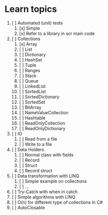 # Learn topics

1. [ ] Automated (unit) tests
   1. [x] Simple
   2. [x] Refer to a library in scr main code
2. [ ] Collections
   1. [x] Array
   2. [ ] List
   3. [ ] Dictionary
   4. [ ] HashSet
   5. [ ] Tuple
   6. [ ] Ranges
   7. [ ] Stack
   8. [ ] Queue
   9. [ ] LinkedList
   10. [ ] SortedList
   11. [ ] SortedDictionary
   12. [ ] SortedSet
   13. [ ] BitArray
   14. [ ] NameValueCollection
   15. [ ] Hashtable
   16. [ ] ReadOnlyCollection
   17. [ ] ReadOnlyDictionary
3. [ ] IO
   1. [ ] Read from a file
   2. [ ] Write to a file
4. [ ] Data Holders
   1. [ ] Normal class with fields
   2. [ ] Record
   3. [ ] Struct
   4. [ ] Record struct
5. [ ] Data transformation with LINQ
   1. [ ] Simple example on collections
   2. [ ] ...
6. [ ] Try-Catch with when in catch
7. [ ] Simple algorithms with LINQ
8. [ ] O(n) for different type of collections in C#
9. [ ] AutoClosable